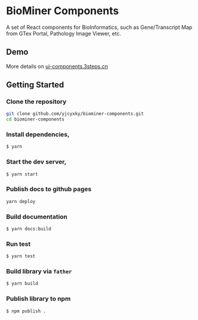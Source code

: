 # BioMiner Components

A set of React components for BioInformatics, such as Gene/Transcript Map from GTex Portal, Pathology Image Viewer, etc.

## Demo

More details on [ui-components.3steps.cn](https://ui-components.3steps.cn)

## Getting Started

### Clone the repository

```bash
git clone github.com/yjcyxky/biominer-components.git
cd biominer-components
```

### Install dependencies,

```bash
$ yarn
```

### Start the dev server,

```bash
$ yarn start
```

### Publish docs to github pages

```bash
yarn deploy
```

### Build documentation

```bash
$ yarn docs:build
```

### Run test

```bash
$ yarn test
```

### Build library via `father`

```bash
$ yarn build
```

### Publish library to npm

```bash
$ npm publish .
```
